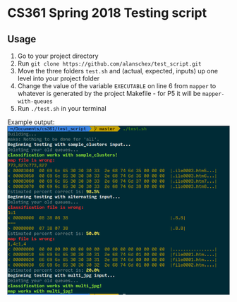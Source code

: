 # CS361 Spring 2018 Testing script

## Usage
1. Go to your project directory
2. Run `git clone https://github.com/alanschex/test_script.git`
3. Move the three folders `test.sh` and (actual, expected, inputs) up one level into your project folder
4. Change the value of the variable `EXECUTABLE` on line 6 from `mapper` to whatever is generated by the project Makefile - for P5 it will be `mapper-with-queues`
4. Run `./test.sh` in your terminal

Example output:
![Example output](https://github.com/alanschex/test_script/blob/master/example_output.png)

